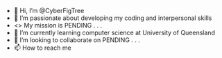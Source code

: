 - 👋 Hi, I’m @CyberFigTree
- 👀 I’m passionate about developing my coding and interpersonal skills
- <> My mission is PENDING . . .
- 🌱 I’m currently learning computer science at University of Queensland
- 💞️ I’m looking to collaborate on PENDING . . .
- 📫 How to reach me 

<!---
CyberFigTree/CyberFigTree is a ✨ special ✨ repository because its `README.md` (this file) appears on your GitHub profile.
You can click the Preview link to take a look at your changes.
--->
